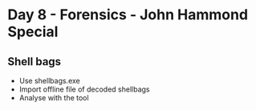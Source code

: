
# Day 8 - Forensics - John Hammond Special

## Shell bags

- Use shellbags.exe
- Import offline file of decoded shellbags
- Analyse with the tool